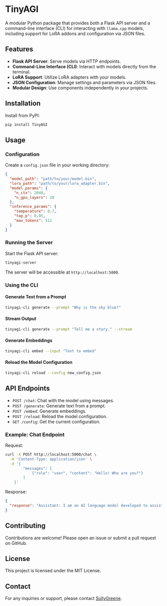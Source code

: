 # TinyAGI

A modular Python package that provides both a Flask API server and a command-line interface (CLI) for interacting with `llama.cpp` models, including support for LoRA addons and configuration via JSON files.

## Features

- **Flask API Server**: Serve models via HTTP endpoints.
- **Command-Line Interface (CLI)**: Interact with models directly from the terminal.
- **LoRA Support**: Utilize LoRA adapters with your models.
- **JSON Configuration**: Manage settings and parameters via JSON files.
- **Modular Design**: Use components independently in your projects.

## Installation

Install from PyPI:

```bash
pip install TinyAGI
```

## Usage

### Configuration

Create a `config.json` file in your working directory:

```json
{
  "model_path": "path/to/your/model.bin",
  "lora_path": "path/to/your/lora_adapter.bin",
  "model_params": {
    "n_ctx": 2048,
    "n_gpu_layers": 20
  },
  "inference_params": {
    "temperature": 0.7,
    "top_p": 0.95,
    "max_tokens": 512
  }
}
```

### Running the Server

Start the Flask API server:

```bash
tinyagi-server
```

The server will be accessible at `http://localhost:5000`.

### Using the CLI

#### Generate Text from a Prompt

```bash
tinyagi-cli generate --prompt "Why is the sky blue?"
```

#### Stream Output

```bash
tinyagi-cli generate --prompt "Tell me a story." --stream
```

#### Generate Embeddings

```bash
tinyagi-cli embed --input "Text to embed"
```

#### Reload the Model Configuration

```bash
tinyagi-cli reload --config new_config.json
```

## API Endpoints

- `POST /chat`: Chat with the model using messages.
- `POST /generate`: Generate text from a prompt.
- `POST /embed`: Generate embeddings.
- `POST /reload`: Reload the model configuration.
- `GET /config`: Get the current configuration.

### Example: Chat Endpoint

Request:

```bash
curl -X POST http://localhost:5000/chat \
  -H 'Content-Type: application/json' \
  -d '{
        "messages": [
            {"role": "user", "content": "Hello! Who are you?"}
        ]
    }'
```

Response:

```json
{
  "response": "Assistant: I am an AI language model developed to assist with your questions."
}
```

## Contributing

Contributions are welcome! Please open an issue or submit a pull request on GitHub.

## License

This project is licensed under the MIT License.

## Contact

For any inquiries or support, please contact [SullyGreene](https://github.com/SullyGreene).

